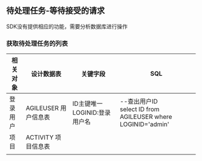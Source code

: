 ## 待处理任务-等待接受的请求

SDK没有提供相应的功能，需要分析数据库进行操作

### 获取待处理任务的列表

| 相关对象 | 设计数据表           | 关键字段                      | SQL                                                          |
| -------- | -------------------- | ----------------------------- | ------------------------------------------------------------ |
| 登录用户 | AGILEUSER 用户信息表 | ID主键唯一 LOGINID:登录用户名 | --查出用户ID<br/>select ID from AGILEUSER where LOGINID='admin' |
| 项目     | ACTIVITY 项目信息表  |                               |                                                              |
|          |                      |                               |                                                              |

